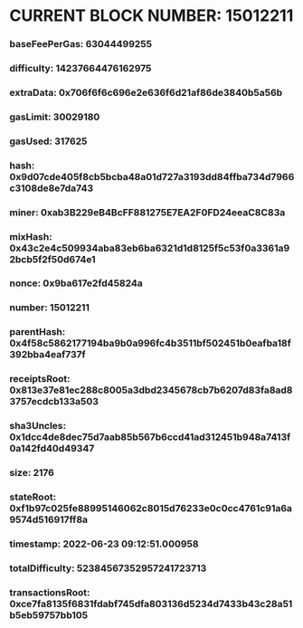 # CURRENT BLOCK NUMBER: 15012211

### baseFeePerGas: 63044499255
### difficulty: 14237664476162975
### extraData: 0x706f6f6c696e2e636f6d21af86de3840b5a56b
### gasLimit: 30029180
### gasUsed: 317625
### hash: 0x9d07cde405f8cb5bcba48a01d727a3193dd84ffba734d7966c3108de8e7da743
### miner: 0xab3B229eB4BcFF881275E7EA2F0FD24eeaC8C83a
### mixHash: 0x43c2e4c509934aba83eb6ba6321d1d8125f5c53f0a3361a92bcb5f2f50d674e1
### nonce: 0x9ba617e2fd45824a
### number: 15012211
### parentHash: 0x4f58c5862177194ba9b0a996fc4b3511bf502451b0eafba18f392bba4eaf737f
### receiptsRoot: 0x813e37e81ec288c8005a3dbd2345678cb7b6207d83fa8ad83757ecdcb133a503
### sha3Uncles: 0x1dcc4de8dec75d7aab85b567b6ccd41ad312451b948a7413f0a142fd40d49347
### size: 2176
### stateRoot: 0xf1b97c025fe88995146062c8015d76233e0c0cc4761c91a6a9574d516917ff8a
### timestamp: 2022-06-23 09:12:51.000958
### totalDifficulty: 52384567352957241723713
### transactionsRoot: 0xce7fa8135f6831fdabf745dfa803136d5234d7433b43c28a51b5eb59757bb105
